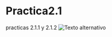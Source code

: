 # Practica2.1
practicas 2.1.1 y 2.1.2
![Texto alternativo](https://drive.google.com/uc?export=view&id=1m3L08ni4RhtI0sW-MnBlIQVNaYkUc51j)
